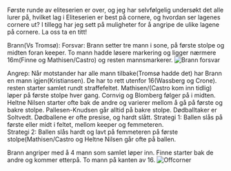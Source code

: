 Første runde av eliteserien er over, og jeg har selvfølgelig undersøkt det alle lurer på, hvilket lag i Eliteserien er best på cornere, og hvordan ser lagenes cornere ut? I tillegg har jeg sett på muligheter for å angripe de ulike lagene på cornere. La oss ta en titt!

Brann(Vs Tromsø): 
Forsvar:
Brann setter tre mann i sone, på første stolpe og midten foran keeper. To mann hadde løsere markering og ligger nærmere 16m(Finne og Mathisen/Castro) og resten mannsmarkerer.
![Brann forsvar](https://github.com/n0rthface43/Ball/assets/157420543/494250f5-d372-4f45-9a96-5e5aa25dafcc)



Angrep:
Når motstander har alle mann tilbake(Tromsø hadde det) har Brann en mann igjen(Kristiansen). De har to rett utenfor 16(Wassberg og Crone). resten starter samlet rundt straffefeltet. Mathisen/(Castro kom inn tidlig) løper på første stolpe hver gang. Cornvig og Blomberg følger på i midten. Heltne Nilsen starter ofte bak de andre og varierer mellom å gå på første og bakre stolpe. Pallesen-Knudsen går alltid på bakre stolpe. 
Dødballtaker er Soltvedt. Dødballene er ofte presise, og hardt slått.
Strategi 1: Ballen slås på første eller midt i feltet, mellom keeper og femmeteren.  
Strategi 2: Ballen slås hardt og lavt på femmeteren på første stolpe(Mathisen/Castro og Heltne Nilsen går ofte på ballen. 

Brann angriper med å 4 mann som samlet løper inn. Finne starter bak de andre og kommer etterpå. To mann på kanten av 16. 
![Offcorner](https://github.com/n0rthface43/Ball/assets/157420543/5975da9b-6d23-4225-8f4d-67502af5e59b)




